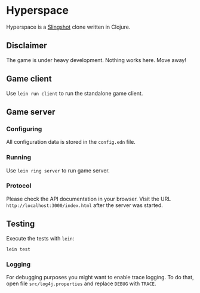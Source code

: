Hyperspace
==========

Hyperspace is a [Slingshot](http://slingshot.wikispot.org/) clone written in Clojure.

## Disclaimer
The game is under heavy development. Nothing works here. Move away!

## Game client
Use `lein run client` to run the standalone game client.

## Game server

### Configuring
All configuration data is stored in the `config.edn` file.

### Running
Use `lein ring server` to run game server.

### Protocol
Please check the API documentation in your browser. Visit the URL `http://localhost:3000/index.html` after the server
was started.

## Testing

Execute the tests with `lein`:

    lein test

### Logging
For debugging purposes you might want to enable trace logging. To do that, open file `src/log4j.properties` and replace
`DEBUG` with `TRACE`.
